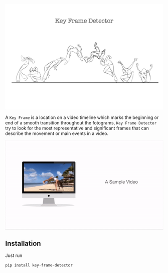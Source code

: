 <center>

   ![header](images/header.png)
    
</center>

A `Key Frame` is a location on a video timeline which marks the beginning or end of a smooth transition throughout the fotograms, `Key Frame Detector` try to look for the most representative and significant frames that can describe the movement or main events in a video.

<p align="center">

   ![demo](images/demo.gif)

</p>


## Installation

Just run 

```python
pip install key-frame-detector
```




